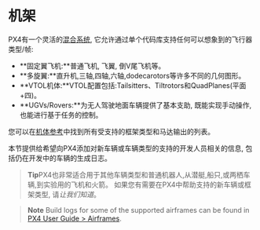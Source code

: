 # 机架

PX4有一个灵活的[混合系统](../concept/mixing.md), 它允许通过单个代码库支持任何可以想象到的飞行器类型/帧:

* **固定翼飞机:**普通飞机, 飞翼, 倒V尾飞机等。
* **多旋翼:**直升机,三轴,四轴,六轴,dodecarotors等许多不同的几何图形。
* **VTOL机体:**VTOL配置包括:Tailsitters、Tiltrotors和QuadPlanes(平面+四)。
* **UGVs/Rovers:**为无人驾驶地面车辆提供了基本支助, 既能实现手动操作, 也能进行基于任务的控制。

您可以在[机体参考](../airframes/airframe_reference.md)中找到所有受支持的框架类型和马达输出的列表。

本节提供给希望向PX4添加对新车辆或车辆类型的支持的开发人员相关的信息, 包括仍在开发中的车辆的生成日志。

> **Tip**PX4也非常适合用于其他车辆类型和普通机器人,从潜艇,船只,或两栖车辆,到实验用的飞机和火箭。 如果您有需要在PX4中帮助支持的新车辆或框架类型, 请*让我们知道*。

<span></span>

> **Note** Build logs for some of the supported airframes can be found in [PX4 User Guide > Airframes](https://docs.px4.io/master/en/airframes/).